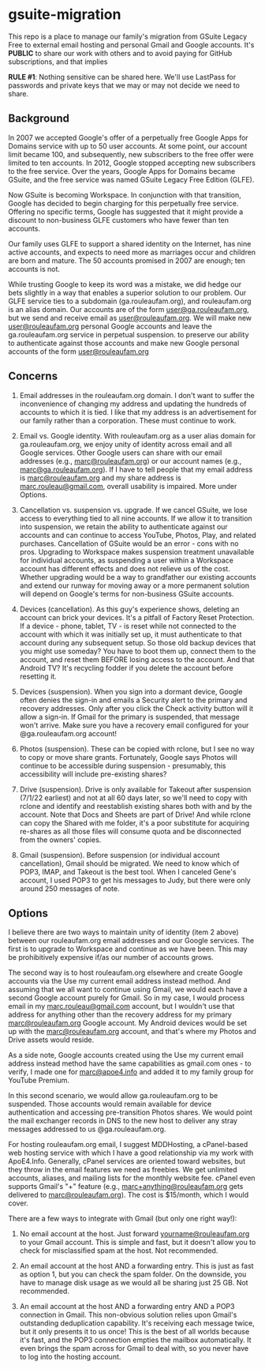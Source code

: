 # gsuite-migration

This repo is a place to manage our family's migration from GSuite Legacy Free to external email hosting and personal Gmail and Google accounts. It's **PUBLIC** to share our work with others and to avoid paying for GitHub subscriptions, and that implies

**RULE #1**: Nothing sensitive can be shared here. We'll use LastPass for passwords and private keys that we may or may not decide we need to share.

## Background

In 2007 we accepted Google's offer of a perpetually free Google Apps for Domains service with up to 50 user accounts. At some point, our account limit became 100, and subsequently, new subscribers to the free offer were limited to ten accounts. In 2012, Google stopped accepting new subscribers to the free service. Over the years, Google Apps for Domains became GSuite, and the free service was named GSuite Legacy Free Edition (GLFE).

Now GSuite is becoming Workspace. In conjunction with that transition, Google has decided to begin charging for this perpetually free service. Offering no specific terms, Google has suggested that it might provide a discount to non-business GLFE customers who have fewer than ten accounts.

Our family uses GLFE to support a shared identity on the Internet, has nine active accounts, and expects to need more as marriages occur and children are born and mature. The 50 accounts promised in 2007 are enough; ten accounts is not.

While trusting Google to keep its word was a mistake, we did hedge our bets slightly in a way that enables a superior solution to our problem. Our GLFE service ties to a subdomain (ga.rouleaufam.org), and rouleaufam.org is an alias domain. Our accounts are of the form user@ga.rouleaufam.org, but we send and receive email as user@rouleaufam.org. We will make new user@rouleaufam.org personal Google accounts and leave the ga.rouleaufam.org service in perpetual suspension.  to preserve our ability to authenticate against those accounts and make new Google personal accounts of the form user@rouleaufam.org

## Concerns

1. Email addresses in the rouleaufam.org domain. I don't want to suffer the inconvenience of changing my address and updating the hundreds of accounts to which it is tied. I like that my address is an advertisement for our family rather than a corporation. These must continue to work.

2. Email vs. Google identity. With rouleaufam.org as a user alias domain for ga.rouleaufam.org, we enjoy unity of identity across email and all Google services. Other Google users can share with our email addresses (e.g., marc@rouleaufam.org) or our account names (e.g., marc@ga.rouleaufam.org). If I have to tell people that my email address is marc@rouleaufam.org and my share address is marc.rouleau@gmail.com, overall usability is impaired. More under Options.

3. Cancellation vs. suspension vs. upgrade. If we cancel GSuite, we lose access to everything tied to all nine accounts. If we allow it to transition into suspension, we retain the ability to authenticate against our accounts and can continue to access YouTube, Photos, Play, and related purchases. Cancellation of GSuite would be an error - cons with no pros. Upgrading to Workspace makes suspension treatment unavailable for individual accounts, as suspending a user within a Workspace account has different effects and does not relieve us of the cost. Whether upgrading would be a way to grandfather our existing accounts and extend our runway for moving away or a more permanent solution will depend on Google's terms for non-business GSuite accounts.

4. Devices (cancellation). As this guy's experience shows, deleting an account can brick your devices. It's a pitfall of Factory Reset Protection. If a device - phone, tablet, TV - is reset while not connected to the account with which it was initially set up, it must authenticate to that account during any subsequent setup. So those old backup devices that you might use someday? You have to boot them up, connect them to the account, and reset them BEFORE losing access to the account. And that Android TV? It's recycling fodder if you delete the account before resetting it.

5. Devices (suspension). When you sign into a dormant device, Google often denies the sign-in and emails a Security alert to the primary and recovery addresses. Only after you click the Check activity button will it allow a sign-in. If Gmail for the primary is suspended, that message won't arrive. Make sure you have a recovery email configured for your @ga.rouleaufam.org account!

6. Photos (suspension). These can be copied with rclone, but I see no way to copy or move share grants. Fortunately, Google says Photos will continue to be accessible during suspension - presumably, this accessibility will include pre-existing shares?

7. Drive (suspension). Drive is only available for Takeout after suspension (7/1/22 earliest) and not at all 60 days later, so we'll need to copy with rclone and identify and reestablish existing shares both with and by the account. Note that Docs and Sheets are part of Drive! And while rclone can copy the Shared with me folder, it's a poor substitute for acquiring re-shares as all those files will consume quota and be disconnected from the owners' copies.

8. Gmail (suspension). Before suspension (or individual account cancellation), Gmail should be migrated. We need to know which of POP3, IMAP, and Takeout is the best tool. When I canceled Gene's account, I used POP3 to get his messages to Judy, but there were only around 250 messages of note.

## Options

I believe there are two ways to maintain unity of identity (item 2 above) between our rouleaufam.org email addresses and our Google services. The first is to upgrade to Workspace and continue as we have been. This may be prohibitively expensive if/as our number of accounts grows.

The second way is to host rouleaufam.org elsewhere and create Google accounts via the Use my current email address instead method. And assuming that we all want to continue using Gmail, we would each have a second Google account purely for Gmail. So in my case, I would process email in my marc.rouleau@gmail.com account, but I wouldn't use that address for anything other than the recovery address for my primary marc@rouleaufam.org Google account. My Android devices would be set up with the marc@rouleaufam.org account, and that's where my Photos and Drive assets would reside.

As a side note, Google accounts created using the Use my current email address instead method have the same capabilities as gmail.com ones - to verify, I made one for marc@apoe4.info and added it to my family group for YouTube Premium.

In this second scenario, we would allow ga.rouleaufam.org to be suspended. Those accounts would remain available for device authentication and accessing pre-transition Photos shares. We would point the mail exchanger records in DNS to the new host to deliver any stray messages addressed to us @ga.rouleaufam.org.

For hosting rouleaufam.org email, I suggest MDDHosting, a cPanel-based web hosting service with which I have a good relationship via my work with ApoE4.Info. Generally, cPanel services are oriented toward websites, but they throw in the email features we need as freebies. We get unlimited accounts, aliases, and mailing lists for the monthly website fee. cPanel even supports Gmail's "+" feature (e.g., marc+anything@rouleaufam.org gets delivered to marc@rouleaufam.org). The cost is $15/month, which I would cover.

There are a few ways to integrate with Gmail (but only one right way!):

1. No email account at the host. Just forward yourname@rouleaufam.org to your Gmail account. This is simple and fast, but it doesn't allow you to check for misclassified spam at the host. Not recommended.

2. An email account at the host AND a forwarding entry. This is just as fast as option 1, but you can check the spam folder. On the downside, you have to manage disk usage as we would all be sharing just 25 GB. Not recommended.

3. An email account at the host AND a forwarding entry AND a POP3 connection in Gmail. This non-obvious solution relies upon Gmail's outstanding deduplication capability. It's receiving each message twice, but it only presents it to us once! This is the best of all worlds because it's fast, and the POP3 connection empties the mailbox automatically. It even brings the spam across for Gmail to deal with, so you never have to log into the hosting account.
